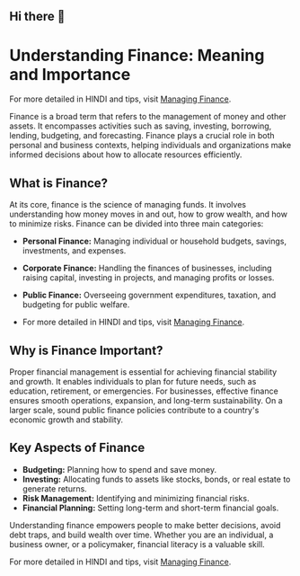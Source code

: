 ## Hi there 👋
# Understanding Finance: Meaning and Importance
For more detailed in HINDI and tips, visit [Managing Finance](https://managingfinance.in/).

Finance is a broad term that refers to the management of money and other assets. It encompasses activities such as saving, investing, borrowing, lending, budgeting, and forecasting. Finance plays a crucial role in both personal and business contexts, helping individuals and organizations make informed decisions about how to allocate resources efficiently.

## What is Finance?

At its core, finance is the science of managing funds. It involves understanding how money moves in and out, how to grow wealth, and how to minimize risks. Finance can be divided into three main categories:

- **Personal Finance:** Managing individual or household budgets, savings, investments, and expenses.
- **Corporate Finance:** Handling the finances of businesses, including raising capital, investing in projects, and managing profits or losses.
- **Public Finance:** Overseeing government expenditures, taxation, and budgeting for public welfare.

- For more detailed in HINDI and tips, visit [Managing Finance](https://managingfinance.in/).

## Why is Finance Important?

Proper financial management is essential for achieving financial stability and growth. It enables individuals to plan for future needs, such as education, retirement, or emergencies. For businesses, effective finance ensures smooth operations, expansion, and long-term sustainability. On a larger scale, sound public finance policies contribute to a country's economic growth and stability.

## Key Aspects of Finance

- **Budgeting:** Planning how to spend and save money.
- **Investing:** Allocating funds to assets like stocks, bonds, or real estate to generate returns.
- **Risk Management:** Identifying and minimizing financial risks.
- **Financial Planning:** Setting long-term and short-term financial goals.

Understanding finance empowers people to make better decisions, avoid debt traps, and build wealth over time. Whether you are an individual, a business owner, or a policymaker, financial literacy is a valuable skill.

For more detailed in HINDI and tips, visit [Managing Finance](https://managingfinance.in/).
